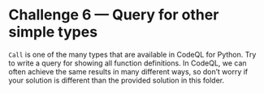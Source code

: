 # Challenge 6 — Query for other simple types
`Call` is one of the many types that are available in CodeQL for Python. Try to write a query for showing all function definitions.
In CodeQL, we can often achieve the same results in many different ways, so don’t worry if your solution is different than the provided solution in this folder.
